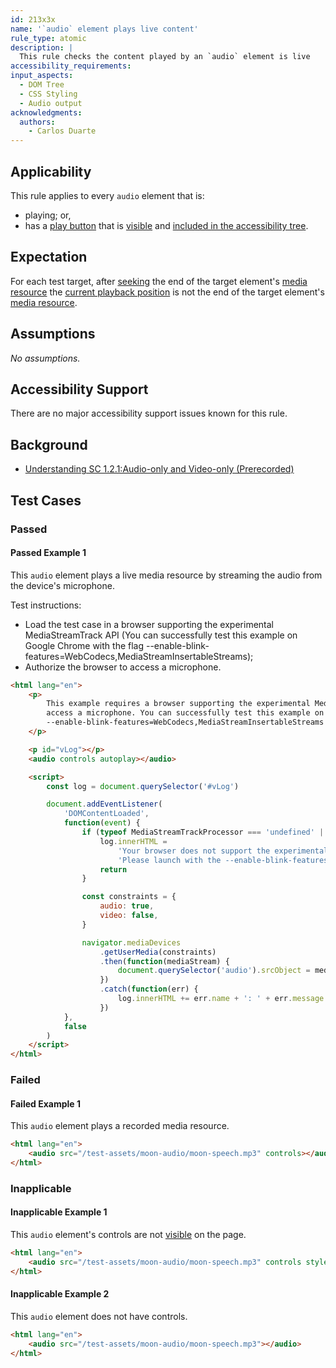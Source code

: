 ```yaml
---
id: 213x3x
name: '`audio` element plays live content'
rule_type: atomic
description: |
  This rule checks the content played by an `audio` element is live
accessibility_requirements:
input_aspects:
  - DOM Tree
  - CSS Styling
  - Audio output
acknowledgments:
  authors:
    - Carlos Duarte
---
```


## Applicability

This rule applies to every `audio` element that is:

- playing; or,
- has a [play button][] that is [visible][] and [included in the accessibility tree][].

## Expectation

For each test target, after [seeking][seek] the end of the target element's [media resource][] the [current playback position][] is not the end of the target element's [media resource][].

## Assumptions

_No assumptions._

## Accessibility Support

There are no major accessibility support issues known for this rule.

## Background

- [Understanding SC 1.2.1:Audio-only and Video-only (Prerecorded)](https://www.w3.org/WAI/WCAG21/Understanding/audio-only-and-video-only-prerecorded)

## Test Cases

### Passed

#### Passed Example 1

This `audio` element plays a live media resource by streaming the audio from the device's microphone.

Test instructions:

- Load the test case in a browser supporting the experimental MediaStreamTrack API (You can successfully test this example on Google Chrome with the flag --enable-blink-features=WebCodecs,MediaStreamInsertableStreams);
- Authorize the browser to access a microphone.

```html
<html lang="en">
	<p>
		This example requires a browser supporting the experimental MediaStreamTrack API. The browser must be authorized to
		access a microphone. You can successfully test this example on Google Chrome with the flag
		--enable-blink-features=WebCodecs,MediaStreamInsertableStreams
	</p>

	<p id="vLog"></p>
	<audio controls autoplay></audio>

	<script>
		const log = document.querySelector('#vLog')

		document.addEventListener(
			'DOMContentLoaded',
			function(event) {
				if (typeof MediaStreamTrackProcessor === 'undefined' || typeof MediaStreamTrackGenerator === 'undefined') {
					log.innerHTML =
						'Your browser does not support the experimental MediaStreamTrack API. ' +
						'Please launch with the --enable-blink-features=WebCodecs,MediaStreamInsertableStreams flag'
					return
				}

				const constraints = {
					audio: true,
					video: false,
				}

				navigator.mediaDevices
					.getUserMedia(constraints)
					.then(function(mediaStream) {
						document.querySelector('audio').srcObject = mediaStream
					})
					.catch(function(err) {
						log.innerHTML += err.name + ': ' + err.message
					})
			},
			false
		)
	</script>
</html>
```

### Failed

#### Failed Example 1

This `audio` element plays a recorded media resource.

```html
<html lang="en">
	<audio src="/test-assets/moon-audio/moon-speech.mp3" controls></audio>
</html>
```

### Inapplicable

#### Inapplicable Example 1

This `audio` element's controls are not [visible][] on the page.

```html
<html lang="en">
	<audio src="/test-assets/moon-audio/moon-speech.mp3" controls style="display: none;"></audio>
</html>
```

#### Inapplicable Example 2

This `audio` element does not have controls.

```html
<html lang="en">
	<audio src="/test-assets/moon-audio/moon-speech.mp3"></audio>
</html>
```

[current playback position]: https://html.spec.whatwg.org/multipage/media.html#current-playback-position
[included in the accessibility tree]: #included-in-the-accessibility-tree 'Definition of included in the accessibility tree'
[media resource]: https://html.spec.whatwg.org/multipage/media.html#media-resource
[play button]: #play-button
[seek]: https://html.spec.whatwg.org/multipage/media.html#dom-media-seek
[visible]: #visible 'Definition of visible'
